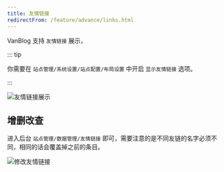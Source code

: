 ```yaml
---
title: 友情链接
redirectFrom: /feature/advance/links.html
---
```


VanBlog 支持 `友情链接` 展示，

::: tip

你需要在 `站点管理/系统设置/站点配置/布局设置` 中开启 `显示友情链接` 选项。

:::

![友情链接展示](https://pic.mereith.com/img/8daaa28eeac7e3a3de0e4717026f54ab.clipboard-2022-08-15.png)

## 增删改查

进入后台 `站点管理/数据管理/友情链接` 即可，需要注意的是不同友链的名字必须不同，相同的话会覆盖掉之前的条目。

![修改友情链接](https://pic.mereith.com/img/e813908214b86a200c272243b7b1cb03.clipboard-2022-08-23.png)
